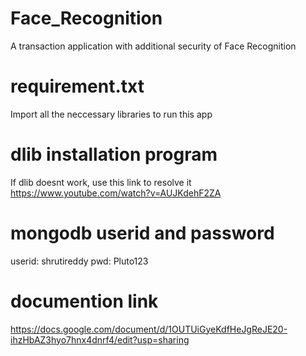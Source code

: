 # Face_Recognition
A transaction application with additional security of Face Recognition
# requirement.txt
Import all the neccessary libraries to run this app
# dlib installation program
If dlib doesnt work, use this link to resolve it https://www.youtube.com/watch?v=AUJKdehF2ZA
# mongodb userid and password
userid: shrutireddy
pwd: Pluto123
# documention link
https://docs.google.com/document/d/1OUTUiGyeKdfHeJgReJE20-ihzHbAZ3hyo7hnx4dnrf4/edit?usp=sharing
